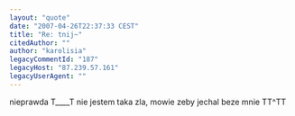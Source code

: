 ```yaml
---
layout: "quote"
date: "2007-04-26T22:37:33 CEST"
title: "Re: tnij~"
citedAuthor: ""
author: "karolisia"
legacyCommentId: "187"
legacyHost: "87.239.57.161"
legacyUserAgent: ""
---
```


nieprawda T____T nie jestem taka zla, mowie zeby jechal beze mnie TT^TT